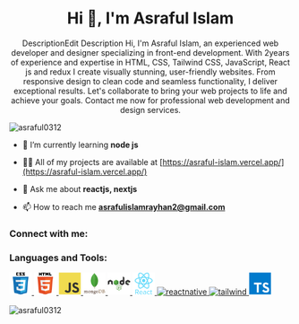<h1 align="center">Hi 👋, I'm Asraful Islam</h1>
<p align="center">DescriptionEdit Description
Hi, I'm Asraful Islam, an experienced web developer and designer specializing in front-end development. With 2years of experience and expertise in HTML, CSS, Tailwind CSS, JavaScript, React js and redux I create visually stunning, user-friendly websites. From responsive design to clean code and seamless functionality, I deliver exceptional results. Let's collaborate to bring your web projects to life and achieve your goals. Contact me now for professional web development and design services.

</p>

<p align="left"> <img src="https://komarev.com/ghpvc/?username=asraful0312&label=Profile%20views&color=0e75b6&style=flat" alt="asraful0312" /> </p>

- 🌱 I’m currently learning **node js**

- 👨‍💻 All of my projects are available at [https://asraful-islam.vercel.app/](https://asraful-islam.vercel.app/)

- 💬 Ask me about **reactjs, nextjs**

- 📫 How to reach me **asrafulislamrayhan2@gmail.com**

<h3 align="left">Connect with me:</h3>
<p align="left">
</p>

<h3 align="left">Languages and Tools:</h3>
<p align="left"> <a href="https://www.w3schools.com/css/" target="_blank" rel="noreferrer"> <img src="https://raw.githubusercontent.com/devicons/devicon/master/icons/css3/css3-original-wordmark.svg" alt="css3" width="40" height="40"/> </a> <a href="https://www.w3.org/html/" target="_blank" rel="noreferrer"> <img src="https://raw.githubusercontent.com/devicons/devicon/master/icons/html5/html5-original-wordmark.svg" alt="html5" width="40" height="40"/> </a> <a href="https://developer.mozilla.org/en-US/docs/Web/JavaScript" target="_blank" rel="noreferrer"> <img src="https://raw.githubusercontent.com/devicons/devicon/master/icons/javascript/javascript-original.svg" alt="javascript" width="40" height="40"/> </a> <a href="https://www.mongodb.com/" target="_blank" rel="noreferrer"> <img src="https://raw.githubusercontent.com/devicons/devicon/master/icons/mongodb/mongodb-original-wordmark.svg" alt="mongodb" width="40" height="40"/> </a> <a href="https://nodejs.org" target="_blank" rel="noreferrer"> <img src="https://raw.githubusercontent.com/devicons/devicon/master/icons/nodejs/nodejs-original-wordmark.svg" alt="nodejs" width="40" height="40"/> </a> <a href="https://reactjs.org/" target="_blank" rel="noreferrer"> <img src="https://raw.githubusercontent.com/devicons/devicon/master/icons/react/react-original-wordmark.svg" alt="react" width="40" height="40"/> </a> <a href="https://reactnative.dev/" target="_blank" rel="noreferrer"> <img src="https://reactnative.dev/img/header_logo.svg" alt="reactnative" width="40" height="40"/> </a> <a href="https://tailwindcss.com/" target="_blank" rel="noreferrer"> <img src="https://www.vectorlogo.zone/logos/tailwindcss/tailwindcss-icon.svg" alt="tailwind" width="40" height="40"/> </a> <a href="https://www.typescriptlang.org/" target="_blank" rel="noreferrer"> <img src="https://raw.githubusercontent.com/devicons/devicon/master/icons/typescript/typescript-original.svg" alt="typescript" width="40" height="40"/> </a> </p>

<p><img align="center" src="https://github-readme-stats.vercel.app/api/top-langs?username=asraful0312&show_icons=true&locale=en&layout=compact" alt="asraful0312" /></p>

